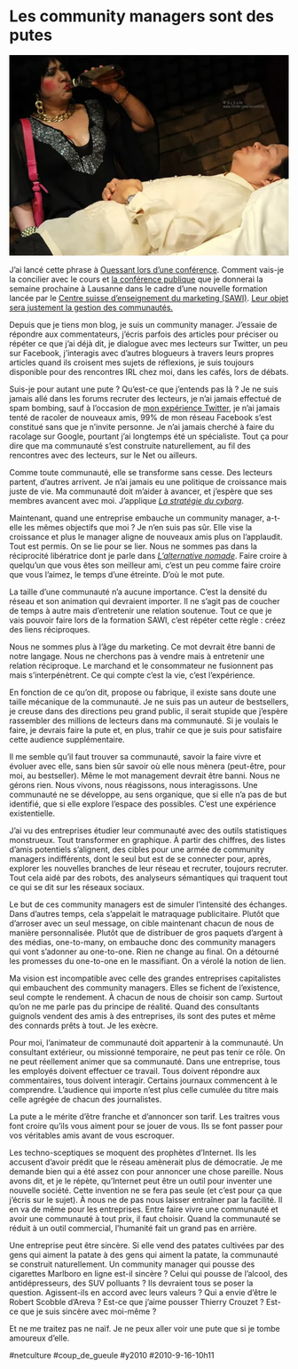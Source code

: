 # Les community managers sont des putes

![](_i/3657288668_4de027928f1.webp)

J’ai lancé cette phrase à [Ouessant lors d’une conférence](http://www.dailymotion.com/video/xeirwg_conference-le-flux-au-service-d-une_tech). Comment vais-je la concilier avec le cours et [la conférence publique](http://www.rezonance.ch/rezo/classes/ft-first-tuesday/lausanne/20100923/one-community?page_num=0) que je donnerai la semaine prochaine à Lausanne dans le cadre d’une nouvelle formation lancée par le [Centre suisse d’enseignement du marketing (SAWI)](http://www.sawi.com/fr). [Leur objet sera justement la gestion des communautés.](http://www.sawi.com/fr/Nos_formations/SMCM)

Depuis que je tiens mon blog, je suis un community manager. J’essaie de répondre aux commentateurs, j’écris parfois des articles pour préciser ou répéter ce que j’ai déjà dit, je dialogue avec mes lecteurs sur Twitter, un peu sur Facebook, j’interagis avec d’autres blogueurs à travers leurs propres articles quand ils croisent mes sujets de réflexions, je suis toujours disponible pour des rencontres IRL chez moi, dans les cafés, lors de débats.

Suis-je pour autant une pute ? Qu’est-ce que j’entends pas là ? Je ne suis jamais allé dans les forums recruter des lecteurs, je n’ai jamais effectué de spam bombing, sauf à l’occasion de [mon expérience Twitter](../../2009/9/qui-a-la-plus-grosse-quequette-sur-twitter.md), je n’ai jamais tenté de racoler de nouveaux amis, 99% de mon réseau Facebook s’est constitué sans que je n’invite personne. Je n’ai jamais cherché à faire du racolage sur Google, pourtant j’ai longtemps été un spécialiste. Tout ça pour dire que ma communauté s’est construite naturellement, au fil des rencontres avec des lecteurs, sur le Net ou ailleurs.

Comme toute communauté, elle se transforme sans cesse. Des lecteurs partent, d’autres arrivent. Je n’ai jamais eu une politique de croissance mais juste de vie. Ma communauté doit m’aider à avancer, et j’espère que ses membres avancent avec moi. J’applique *[La stratégie du cyborg](../../page/la-strategie-du-cyborg)*.

Maintenant, quand une entreprise embauche un community manager, a-t-elle les mêmes objectifs que moi ? Je n’en suis pas sûr. Elle vise la croissance et plus le manager aligne de nouveaux amis plus on l’applaudit. Tout est permis. On se lie pour se lier. Nous ne sommes pas dans la réciprocité libératrice dont je parle dans *[L’alternative nomade](../../books/alternative-nomade.md)*. Faire croire à quelqu’un que vous êtes son meilleur ami, c’est un peu comme faire croire que vous l’aimez, le temps d’une étreinte. D’où le mot pute.

La taille d’une communauté n’a aucune importance. C’est la densité du réseau et son animation qui devraient importer. Il ne s’agit pas de coucher de temps à autre mais d’entretenir une relation soutenue. Tout ce que je vais pouvoir faire lors de la formation SAWI, c’est répéter cette règle : créez des liens réciproques.

Nous ne sommes plus à l’âge du marketing. Ce mot devrait être banni de notre langage. Nous ne cherchons pas à vendre mais à entretenir une relation réciproque. Le marchand et le consommateur ne fusionnent pas mais s’interpénètrent. Ce qui compte c’est la vie, c’est l’expérience.

En fonction de ce qu’on dit, propose ou fabrique, il existe sans doute une taille mécanique de la communauté. Je ne suis pas un auteur de bestsellers, je creuse dans des directions peu grand public, il serait stupide que j’espère rassembler des millions de lecteurs dans ma communauté. Si je voulais le faire, je devrais faire la pute et, en plus, trahir ce que je suis pour satisfaire cette audience supplémentaire.

Il me semble qu’il faut trouver sa communauté, savoir la faire vivre et évoluer avec elle, sans bien sûr savoir où elle nous mènera (peut-être, pour moi, au bestseller). Même le mot management devrait être banni. Nous ne gérons rien. Nous vivons, nous réagissons, nous interagissons. Une communauté ne se développe, au sens organique, que si elle n’a pas de but identifié, que si elle explore l’espace des possibles. C’est une expérience existentielle.

J’ai vu des entreprises étudier leur communauté avec des outils statistiques monstrueux. Tout transformer en graphique. À partir des chiffres, des listes d’amis potentiels s’alignent, des cibles pour une armée de community managers indifférents, dont le seul but est de se connecter pour, après, explorer les nouvelles branches de leur réseau et recruter, toujours recruter. Tout cela aidé par des robots, des analyseurs sémantiques qui traquent tout ce qui se dit sur les réseaux sociaux.

Le but de ces community managers est de simuler l’intensité des échanges. Dans d’autres temps, cela s’appelait le matraquage publicitaire. Plutôt que d’arroser avec un seul message, on cible maintenant chacun de nous de manière personnalisée. Plutôt que de distribuer de gros paquets d’argent à des médias, one-to-many, on embauche donc des community managers qui vont s’adonner au one-to-one. Rien ne change au final. On a détourné les promesses du one-to-one en le massifiant. On a vérolé la notion de lien.

Ma vision est incompatible avec celle des grandes entreprises capitalistes qui embauchent des community managers. Elles se fichent de l’existence, seul compte le rendement. À chacun de nous de choisir son camp. Surtout qu’on ne me parle pas du principe de réalité. Quand des consultants guignols vendent des amis à des entreprises, ils sont des putes et même des connards prêts à tout. Je les exècre.

Pour moi, l’animateur de communauté doit appartenir à la communauté. Un consultant extérieur, ou missionné temporaire, ne peut pas tenir ce rôle. On ne peut réellement animer que sa communauté. Dans une entreprise, tous les employés doivent effectuer ce travail. Tous doivent répondre aux commentaires, tous doivent interagir. Certains journaux commencent à le comprendre. L’audience qui importe n’est plus celle cumulée du titre mais celle agrégée de chacun des journalistes.

La pute a le mérite d’être franche et d’annoncer son tarif. Les traitres vous font croire qu’ils vous aiment pour se jouer de vous. Ils se font passer pour vos véritables amis avant de vous escroquer.

Les techno-sceptiques se moquent des prophètes d’Internet. Ils les accusent d’avoir prédit que le réseau amènerait plus de démocratie. Je me demande bien qui a été assez con pour annoncer une chose pareille. Nous avons dit, et je le répète, qu’Internet peut être un outil pour inventer une nouvelle société. Cette invention ne se fera pas seule (et c’est pour ça que j’écris sur le sujet). À nous ne de pas nous laisser entraîner par la facilité. Il en va de même pour les entreprises. Entre faire vivre une communauté et avoir une communauté à tout prix, il faut choisir. Quand la communauté se réduit à un outil commercial, l’humanité fait un grand pas en arrière.

Une entreprise peut être sincère. Si elle vend des patates cultivées par des gens qui aiment la patate à des gens qui aiment la patate, la communauté se construit naturellement. Un community manager qui pousse des cigarettes Marlboro en ligne est-il sincère ? Celui qui pousse de l’alcool, des antidépresseurs, des SUV polluants ? Ils devraient tous se poser la question. Agissent-ils en accord avec leurs valeurs ? Qui a envie d’être le Robert Scobble d’Areva ? Est-ce que j’aime pousser Thierry Crouzet ? Est-ce que je suis sincère avec moi-même ?

Et ne me traitez pas ne naïf. Je ne peux aller voir une pute que si je tombe amoureux d’elle.

#netculture #coup_de_gueule #y2010 #2010-9-16-10h11
